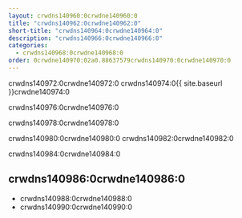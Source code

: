 ```yaml
---
layout: crwdns140960:0crwdne140960:0
title: "crwdns140962:0crwdne140962:0"
short-title: "crwdns140964:0crwdne140964:0"
description: "crwdns140966:0crwdne140966:0"
categories:
  - crwdns140968:0crwdne140968:0
order: 0crwdne140970:02a0.88637579crwdns140970:0crwdne140970:0
---
```

crwdns140972:0crwdne140972:0 crwdns140974:0{{ site.baseurl }}crwdne140974:0

crwdns140976:0crwdne140976:0

crwdns140978:0crwdne140978:0

crwdns140980:0crwdne140980:0 crwdns140982:0crwdne140982:0

crwdns140984:0crwdne140984:0

## crwdns140986:0crwdne140986:0

- crwdns140988:0crwdne140988:0
- crwdns140990:0crwdne140990:0